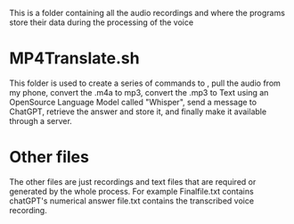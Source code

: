 This is a folder containing all the audio recordings and where the programs store their data during the processing of the voice

# MP4Translate.sh 

This folder is used to create a series of commands to , pull the audio from my phone, convert the .m4a to mp3, convert the .mp3 to Text using an OpenSource Language Model called "Whisper", send a message to ChatGPT, retrieve the answer and store it, and finally make it available through a server.

# Other files
The other files are just recordings and text files that are required or generated by the whole process. For example Finalfile.txt contains chatGPT's numerical answer
file.txt contains the transcribed voice recording.
